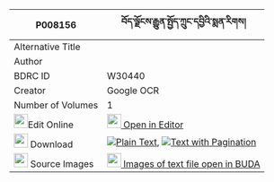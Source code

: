 |P008156|བོད་ལྗོངས་རྒྱུན་སྤྱོད་ཀྲུང་དབྱིའི་སྨན་རིགས། 
| --- | --- 
|Alternative Title |
|Author | 
|BDRC ID | W30440
|Creator | Google OCR
|Number of Volumes| 1
|<img width="25" src="https://img.icons8.com/color/25/000000/edit-property.png">Edit Online| [<img width="25" src="https://avatars.githubusercontent.com/u/45091458?s=200&v=4"> Open in Editor](http://editor.openpecha.org/P008156)
|<img width="25" src="https://img.icons8.com/fluent/48/000000/download-2.png"/>  Download | [![](https://img.icons8.com/color/20/000000/txt.png)Plain Text](https://github.com/Openpecha/P008156/releases/download/v2/bojong_gyun_cho_trung_yi_i_men_plain_P008156.zip), [![](https://img.icons8.com/color/20/000000/txt.png)Text with Pagination](https://github.com/Openpecha/P008156/releases/download/v2/bojong_gyun_cho_trung_yi_i_men_pages_P008156.zip)
|<img width="25" src="https://img.icons8.com/plasticine/100/000000/pictures-folder.png"/>  Source Images | [<img width="25" src="https://library.bdrc.io/icons/BUDA-small.svg"> Images of text file open in BUDA](https://library.bdrc.io/show/bdr:W30440)